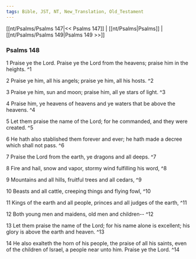 ```yaml
---
tags: Bible, JST, NT, New_Translation, Old_Testament
---
```


[[nt/Psalms/Psalms 147|<< Psalms 147]] | [[nt/Psalms|Psalms]] | [[nt/Psalms/Psalms 149|Psalms 149 >>]]

### Psalms 148

1 Praise ye the Lord. Praise ye the Lord from the heavens; praise him in the heights.  ^1

2 Praise ye him, all his angels; praise ye him, all his hosts.  ^2

3 Praise ye him, sun and moon; praise him, all ye stars of light.  ^3

4 Praise him, ye heavens of heavens and ye waters that be above the heavens.  ^4

5 Let them praise the name of the Lord; for he commanded, and they were created.  ^5

6 He hath also stablished them forever and ever; he hath made a decree which shall not pass.  ^6

7 Praise the Lord from the earth, ye dragons and all deeps.  ^7

8 Fire and hail, snow and vapor, stormy wind fulfilling his word,  ^8

9 Mountains and all hills, fruitful trees and all cedars,  ^9

10 Beasts and all cattle, creeping things and flying fowl,  ^10

11 Kings of the earth and all people, princes and all judges of the earth,  ^11

12 Both young men and maidens, old men and children\--  ^12

13 Let them praise the name of the Lord; for his name alone is excellent; his glory is above the earth and heaven.  ^13

14 He also exalteth the horn of his people, the praise of all his saints, even of the children of Israel, a people near unto him. Praise ye the Lord.  ^14

 

